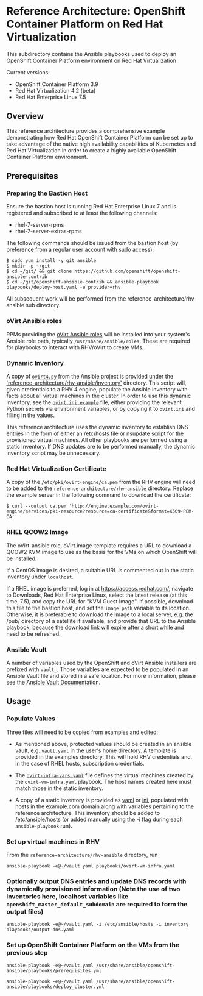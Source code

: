 # Reference Architecture:  OpenShift Container Platform on Red Hat Virtualization
This subdirectory contains the Ansible playbooks used to deploy 
an OpenShift Container Platform environment on Red Hat Virtualization

Current versions:

* OpenShift Container Platform 3.9
* Red Hat Virtualization 4.2 (beta)
* Red Hat Enterprise Linux 7.5

## Overview
This reference architecture provides a comprehensive example demonstrating how Red Hat OpenShift Container Platform
can be set up to take advantage of the native high availability capabilities of Kubernetes and Red Hat Virtualization
in order to create a highly available OpenShift Container Platform environment.

## Prerequisites

### Preparing the Bastion Host

Ensure the bastion host is running Red Hat Enterprise Linux 7 and is registered and
subscribed to at least the following channels:

* rhel-7-server-rpms
* rhel-7-server-extras-rpms

The following commands should be issued from the bastion host (by preference from a
regular user account with sudo access):

```
$ sudo yum install -y git ansible
$ mkdir -p ~/git
$ cd ~/git/ && git clone https://github.com/openshift/openshift-ansible-contrib
$ cd ~/git/openshift-ansible-contrib && ansible-playbook playbooks/deploy-host.yaml -e provider=rhv
```

All subsequent work will be performed from the reference-architecture/rhv-ansible sub directory.

### oVirt Ansible roles
RPMs providing the [oVirt Ansible roles](https://github.com/ovirt/ovirt-ansible) will be installed
into your system's Ansible role path, typically `/usr/share/ansible/roles`.
These are required for playbooks to interact with RHV/oVirt to create VMs.

### Dynamic Inventory
A copy of [`ovirt4.py`](inventory/ovirt4.py) from the Ansible project is provided under the ['reference-architecture/rhv-ansible/inventory'](inventory) directory. This script will, given credentials to a RHV 4 engine, populate the Ansible inventory with facts about all virtual machines in the cluster. In order to use this dynamic inventory, see the [`ovirt.ini.example`](inventory/ovirt.ini.example) file, either providing the relevant Python secrets via environment variables, or by copying it to `ovirt.ini` and filling in the values.

This reference architecture uses the dynamic inventory to establish DNS entries in the form of either an /etc/hosts file or nsupdate script for the provisioned virtual machines. All other playbooks are performed using a static inventory. If DNS updates are to be performed manually, the dynamic inventory script may be unnecessary.

### Red Hat Virtualization Certificate
A copy of the `/etc/pki/ovirt-engine/ca.pem` from the RHV engine will need to be added to the
`reference-architecture/rhv-ansible` directory. Replace the example server in the following command to download the certificate:

```
$ curl --output ca.pem 'http://engine.example.com/ovirt-engine/services/pki-resource?resource=ca-certificate&format=X509-PEM-CA'

```

### RHEL QCOW2 Image
The oVirt-ansible role, oVirt.image-template requires a URL to download a QCOW2 KVM image to use as
the basis for the VMs on which OpenShift will be installed.

If a CentOS image is desired, a suitable URL is commented out in the static inventory under `localhost`.

If a RHEL image is preferred, log in at <https://access.redhat.com/>, navigate to Downloads, Red Hat Enterprise Linux,
select the latest release (at this time, 7.5), and copy the URL for "KVM Guest Image". If possible, download
this file to the bastion host, and set the `image_path` variable to its location. Otherwise, it is
preferable to download the image to a local server, e.g. the /pub/ directory of a satellite if
available, and provide that URL to the Ansible playbook, because the download link will expire
after a short while and need to be refreshed.

### Ansible Vault
A number of variables used by the OpenShift and oVirt Ansible installers are prefixed with `vault_`. Those 
variables are expected to be populated in an Ansible Vault file and stored in a safe location.
For more information, please see the
[Ansible Vault Documentation](http://docs.ansible.com/ansible/2.5/user_guide/vault.html).

## Usage

### Populate Values

Three files will need to be copied from examples and edited:

* As mentioned above, protected values should be created in an ansible vault, e.g. [`vault.yaml`](vault.yaml) in the user's home directory. A template is provided in the examples directory. This will hold RHV credentials and, in the case of RHEL hosts, subscription credentials.

* The [`ovirt-infra-vars.yaml`](ovirt-infra-vars.yaml) file defines the virtual machines created by the `ovirt-vm-infra.yaml` playbook. The host names created here must match those in the static inventory.

* A copy of a static inventory is provided as [yaml](example/inventory.yaml) or [ini](example/inventory), populated with hosts in the example.com domain along with variables pertaining to the reference architecture. This inventory should be added to /etc/ansible/hosts (or added manually using the -i flag during each `ansible-playbook` run).

### Set up virtual machines in RHV
From the `reference-architecture/rhv-ansible` directory, run

```
ansible-playbook -e@~/vault.yaml playbooks/ovirt-vm-infra.yaml
```
### Optionally output DNS entries and update DNS records with dynamically provisioned information (Note the use of two inventories here, localhost variables like `openshift_master_default_subdomain` are required to form the output files)

```
ansible-playbook -e@~/vault.yaml -i /etc/ansible/hosts -i inventory playbooks/output-dns.yaml

```

### Set up OpenShift Container Platform on the VMs from the previous step

```
ansible-playbook -e@~/vault.yaml /usr/share/ansible/openshift-ansible/playbooks/prerequisites.yml

ansible-playbook -e@~/vault.yaml /usr/share/ansible/openshift-ansible/playbooks/deploy_cluster.yml
```

